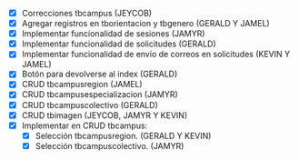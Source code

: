 
- [x] Correcciones tbcampus (JEYCOB)
- [x] Agregar registros en tborientacion y tbgenero (GERALD Y JAMEL)
- [X] Implementar funcionalidad de sesiones (JAMYR)
- [x] Implementar funcionalidad de solicitudes (GERALD)
- [x] Implementar funcionalidad de envío de correos en solicitudes (KEVIN Y JAMEL)
- [X] Botón para devolverse al index (GERALD)
- [x] CRUD tbcampusregion (JAMEL)
- [x] CRUD tbcampusespecializacion (JAMYR)
- [x] CRUD tbcampuscolectivo (GERALD)
- [x] CRUD tbimagen (JEYCOB, JAMYR Y KEVIN)
- [x] Implementar en CRUD tbcampus: 
	- [x] Selección tbcampusregion. (GERALD Y KEVIN)
	- [x] Selección tbcampuscolectivo. (JAMYR)